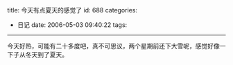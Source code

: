 title: 今天有点夏天的感觉了
id: 688
categories:
  - 日记
date: 2006-05-03 09:40:22
tags:
---

今天好热，可能有二十多度吧，真不可思议，两个星期前还下大雪呢，感觉好像一下子从冬天到了夏天。
